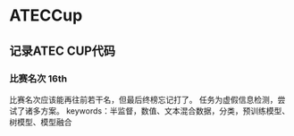 # ATECCup
## 记录ATEC CUP代码
### 比赛名次 16th
比赛名次应该能再往前若干名，但最后终榜忘记打了。
任务为虚假信息检测，尝试了诸多方案。
keywords：半监督，数值、文本混合数据，分类，预训练模型、树模型、模型融合
